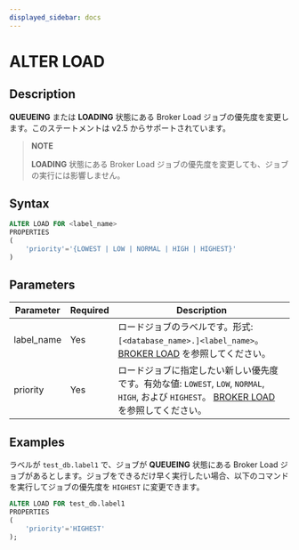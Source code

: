 ```yaml
---
displayed_sidebar: docs
---
```


# ALTER LOAD

## Description

**QUEUEING** または **LOADING** 状態にある Broker Load ジョブの優先度を変更します。このステートメントは v2.5 からサポートされています。

> **NOTE**
>
> **LOADING** 状態にある Broker Load ジョブの優先度を変更しても、ジョブの実行には影響しません。

## Syntax

```SQL
ALTER LOAD FOR <label_name>
PROPERTIES
(
    'priority'='{LOWEST | LOW | NORMAL | HIGH | HIGHEST}'
)
```

## Parameters

| **Parameter** | **Required** | Description                                                  |
| ------------- | ------------ | ------------------------------------------------------------ |
| label_name    | Yes          | ロードジョブのラベルです。形式: `[<database_name>.]<label_name>`。 [BROKER LOAD](BROKER_LOAD.md#database_name-and-label_name) を参照してください。 |
| priority      | Yes          | ロードジョブに指定したい新しい優先度です。有効な値: `LOWEST`, `LOW`, `NORMAL`, `HIGH`, および `HIGHEST`。 [BROKER LOAD](BROKER_LOAD.md) を参照してください。 |

## Examples

ラベルが `test_db.label1` で、ジョブが **QUEUEING** 状態にある Broker Load ジョブがあるとします。ジョブをできるだけ早く実行したい場合、以下のコマンドを実行してジョブの優先度を `HIGHEST` に変更できます。

```SQL
ALTER LOAD FOR test_db.label1
PROPERTIES
(
    'priority'='HIGHEST'
);
```